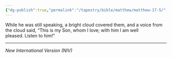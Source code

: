```yaml
---
{"dg-publish":true,"permalink":"/tapestry/bible/matthew/matthew-17-5/","title":"Matthew 17:5","hide":true,"tags":["bible-verse","bible-verse"],"dgHomeLink":true,"dgShowLocalGraph":true,"dgEnableSearch":true}
---
```


While he was still speaking, a bright cloud covered them, and a voice from the cloud said, “This is my Son, whom I love; with him I am well pleased. Listen to him!”

---
*New International Version (NIV)*